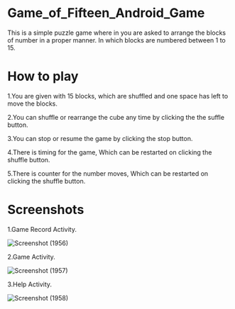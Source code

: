 # Game_of_Fifteen_Android_Game

  This is a simple puzzle game where in you are asked to arrange the blocks of number in a proper manner. In which blocks are numbered between 1 to 15.

# How to play
  1.You are given with 15 blocks, which are shuffled and one space has left to move the blocks.
  
  2.You can shuffle or rearrange the cube any time by clicking the the suffle button.
  
  3.You can stop or resume the game by clicking the stop button.
  
  4.There is timing for the game, Which can be restarted on clicking the shuffle button.
  
  5.There is counter for the number moves, Which can be restarted on clicking the shuffle button.
  
# Screenshots
  1.Game Record Activity.
  
  
  ![Screenshot (1956)](https://user-images.githubusercontent.com/58390249/125406744-cc002480-e3d6-11eb-8bc0-d6a9250c35e4.png)
 
  
  2.Game Activity.
  
  
  ![Screenshot (1957)](https://user-images.githubusercontent.com/58390249/125406907-f9e56900-e3d6-11eb-98d5-ffaf086217b9.png)
  
  
   3.Help Activity.
   
   
  ![Screenshot (1958)](https://user-images.githubusercontent.com/58390249/125407037-1da8af00-e3d7-11eb-94eb-6f21a58acd78.png)
